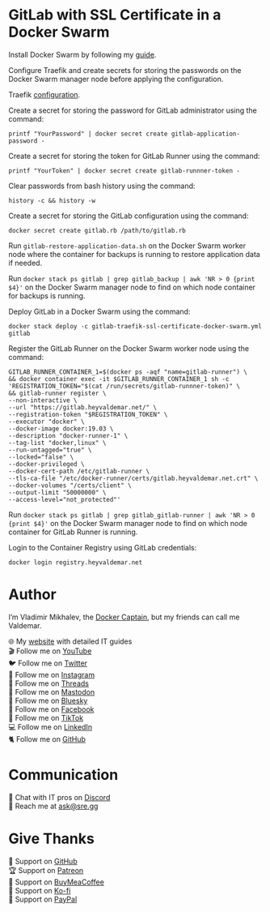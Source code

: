 # GitLab with SSL Certificate in a Docker Swarm

Install Docker Swarm by following my [guide](https://www.heyvaldemar.com/install-docker-swarm-on-ubuntu-server/).

Configure Traefik and create secrets for storing the passwords on the Docker Swarm manager node before applying the configuration.

Traefik [configuration](https://github.com/heyValdemar/traefik-ssl-certificate-docker-swarm).

Create a secret for storing the password for GitLab administrator using the command:

`printf "YourPassword" | docker secret create gitlab-application-password -`

Create a secret for storing the token for GitLab Runner using the command:

`printf "YourToken" | docker secret create gitlab-runnner-token -`

Clear passwords from bash history using the command:

`history -c && history -w`

Create a secret for storing the GitLab configuration using the command:

`docker secret create gitlab.rb /path/to/gitlab.rb`

Run `gitlab-restore-application-data.sh` on the Docker Swarm worker node where the container for backups is running to restore application data if needed.

Run `docker stack ps gitlab | grep gitlab_backup | awk 'NR > 0 {print $4}'` on the Docker Swarm manager node to find on which node container for backups is running.

Deploy GitLab in a Docker Swarm using the command:

`docker stack deploy -c gitlab-traefik-ssl-certificate-docker-swarm.yml gitlab`

Register the GitLab Runner on the Docker Swarm worker node using the command:

```
GITLAB_RUNNER_CONTAINER_1=$(docker ps -aqf "name=gitlab-runner") \
&& docker container exec -it $GITLAB_RUNNER_CONTAINER_1 sh -c 'REGISTRATION_TOKEN="$(cat /run/secrets/gitlab-runnner-token)" \
&& gitlab-runner register \
--non-interactive \
--url "https://gitlab.heyvaldemar.net/" \
--registration-token "$REGISTRATION_TOKEN" \
--executor "docker" \
--docker-image docker:19.03 \
--description "docker-runner-1" \
--tag-list "docker,linux" \
--run-untagged="true" \
--locked="false" \
--docker-privileged \
--docker-cert-path /etc/gitlab-runner \
--tls-ca-file "/etc/docker-runner/certs/gitlab.heyvaldemar.net.crt" \
--docker-volumes "/certs/client" \
--output-limit "50000000" \
--access-level="not_protected"'
```

Run `docker stack ps gitlab | grep gitlab_gitlab-runner | awk 'NR > 0 {print $4}'` on the Docker Swarm manager node to find on which node container for GitLab Runner is running.

Login to the Container Registry using GitLab credentials:

`docker login registry.heyvaldemar.net`

# Author

I’m Vladimir Mikhalev, the [Docker Captain](https://www.docker.com/captains/vladimir-mikhalev/), but my friends can call me Valdemar.

🌐 My [website](https://www.heyvaldemar.com/) with detailed IT guides\
🎬 Follow me on [YouTube](https://www.youtube.com/channel/UCf85kQ0u1sYTTTyKVpxrlyQ?sub_confirmation=1)\
🐦 Follow me on [Twitter](https://twitter.com/heyValdemar)\
🎨 Follow me on [Instagram](https://www.instagram.com/heyvaldemar/)\
🧵 Follow me on [Threads](https://www.threads.net/@heyvaldemar)\
🐘 Follow me on [Mastodon](https://mastodon.social/@heyvaldemar)\
🧊 Follow me on [Bluesky](https://bsky.app/profile/heyvaldemar.bsky.social)\
🎸 Follow me on [Facebook](https://www.facebook.com/heyValdemarFB/)\
🎥 Follow me on [TikTok](https://www.tiktok.com/@heyvaldemar)\
💻 Follow me on [LinkedIn](https://www.linkedin.com/in/heyvaldemar/)\
🐈 Follow me on [GitHub](https://github.com/heyvaldemar)

# Communication

👾 Chat with IT pros on [Discord](https://discord.gg/AJQGCCBcqf)\
📧 Reach me at ask@sre.gg

# Give Thanks

💎 Support on [GitHub](https://github.com/sponsors/heyValdemar)\
🏆 Support on [Patreon](https://www.patreon.com/heyValdemar)\
🥤 Support on [BuyMeaCoffee](https://www.buymeacoffee.com/heyValdemar)\
🍪 Support on [Ko-fi](https://ko-fi.com/heyValdemar)\
💖 Support on [PayPal](https://www.paypal.com/paypalme/heyValdemarCOM)
